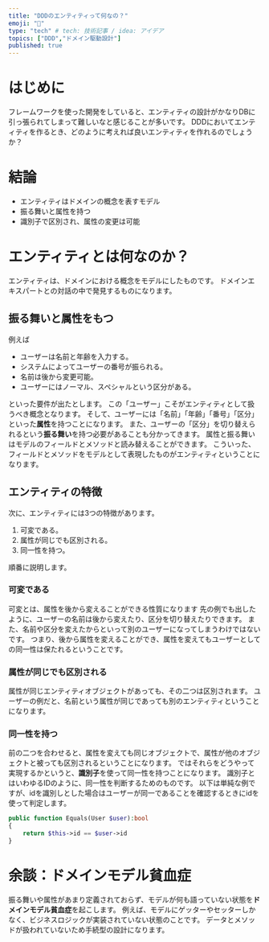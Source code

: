 ```yaml
---
title: "DDDのエンティティって何なの？"
emoji: "📘"
type: "tech" # tech: 技術記事 / idea: アイデア
topics: ["DDD","ドメイン駆動設計"]
published: true
---
```

# はじめに
フレームワークを使った開発をしていると、エンティティの設計がかなりDBに引っ張られてしまって難しいなと感じることが多いです。
DDDにおいてエンティティを作るとき、どのように考えれば良いエンティティを作れるのでしょうか？
# 結論
- エンティティはドメインの概念を表すモデル
- 振る舞いと属性を持つ
- 識別子で区別され、属性の変更は可能
# エンティティとは何なのか？
エンティティは、ドメインにおける概念をモデルにしたものです。
ドメインエキスパートとの対話の中で発見するものになります。
## 振る舞いと属性をもつ
例えば
- ユーザーは名前と年齢を入力する。
- システムによってユーザーの番号が振られる。
- 名前は後から変更可能。
- ユーザーにはノーマル、スペシャルという区分がある。
  
といった要件が出たとします。
この「ユーザー」こそがエンティティとして扱うべき概念となります。
そして、ユーザーには「名前」「年齢」「番号」「区分」といった**属性**を持つことになります。
また、ユーザーの「区分」を切り替えられるという**振る舞い**を持つ必要があることも分かってきます。
属性と振る舞いはモデルのフィールドとメソッドと読み替えることができます。
こういった、フィールドとメソッドをモデルとして表現したものがエンティティということになります。
## エンティティの特徴
次に、エンティティには3つの特徴があります。
1. 可変である。
2. 属性が同じでも区別される。
3. 同一性を持つ。

順番に説明します。
### 可変である
可変とは、属性を後から変えることができる性質になります
先の例でも出したように、ユーザーの名前は後から変えたり、区分を切り替えたりできます。
また、名前や区分を変えたからといって別のユーザーになってしまうわけではないです。
つまり、後から属性を変えることができ、属性を変えてもユーザーとしての同一性は保たれるということです。
### 属性が同じでも区別される
属性が同じエンティティオブジェクトがあっても、その二つは区別されます。
ユーザーの例だと、名前という属性が同じであっても別のエンティティということになります。
### 同一性を持つ 
前の二つを合わせると、属性を変えても同じオブジェクトで、属性が他のオブジェクトと被っても区別されるということになります。
ではそれらをどうやって実現するかというと、**識別子**を使って同一性を持つことになります。
識別子とはいわゆるIDのように、同一性を判断するためのものです。
以下は単純な例ですが、idを識別しとした場合はユーザーが同一であることを確認するときにidを使って判定します。
```php
public function Equals(User $user):bool
{
    return $this->id == $user->id
}
```
# 余談：ドメインモデル貧血症
振る舞いや属性があまり定義されておらず、モデルが何も語っていない状態を**ドメインモデル貧血症**を起こします。
例えば、モデルにゲッターやセッターしかなく、ビジネスロジックが実装されていない状態のことです。
データとメソッドが扱われていないため手続型の設計になります。
